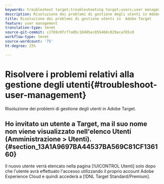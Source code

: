 ```yaml
---
keywords: troubleshoot target;troubleshooting target;users;user management
description: Risoluzione dei problemi di gestione degli utenti in Adobe Target.
title: Risoluzione dei problemi di gestione utenti in  Adobe Target
feature: user management
translation-type: tm+mt
source-git-commit: c2769c0fcf7a05c10405ec855468c829aca785c0
workflow-type: tm+mt
source-wordcount: '75'
ht-degree: 25%

---
```



# Risolvere i problemi relativi alla gestione degli utenti{#troubleshoot-user-management}

Risoluzione dei problemi di gestione degli utenti in Adobe Target.

## Ho invitato un utente a Target, ma il suo nome non viene visualizzato nell&#39;elenco Utenti (Amministrazione > Utenti). {#section_13A1A9697BA44537BA569C81CF136160}

Il nuovo utente verrà elencato nella pagina [!UICONTROL Utenti] solo dopo che l&#39;utente avrà effettuato l&#39;accesso utilizzando il proprio account Adobe Experience Cloud e quindi accederà a [!DNL Target Standard/Premium].